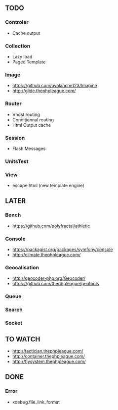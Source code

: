 ## TODO

### Controler
 * Cache output

### Collection
 * Lazy load
 * Paged Template  

### Image 
 * https://github.com/avalanche123/Imagine
 * http://glide.thephpleague.com/

### Router 
 * Vhost routing
 * Conditionnal routing
 * Html Output cache

### Session
 * Flash Messages

### UnitsTest

### View 
 * escape html (new template engine)

## LATER 

### Bench 
 * https://github.com/polyfractal/athletic

### Console 
 * https://packagist.org/packages/symfony/console
 * http://climate.thephpleague.com/
 
### Geocalisation
 * http://geocoder-php.org/Geocoder/
 * https://github.com/thephpleague/geotools
 
### Queue 

### Search 

### Socket 

## TO WATCH
 * http://tactician.thephpleague.com/
 * http://container.thephpleague.com/
 * http://flysystem.thephpleague.com/

## DONE

### Error
 * xdebug.file_link_format
